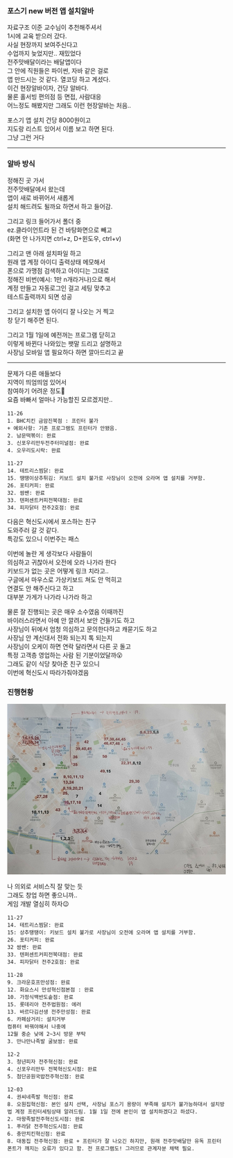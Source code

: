 ### 포스기 new 버전 앱 설치알바 
자료구조 이준 교수님이 추천해주셔서  
1시에 교육 받으러 갔다.  
사실 현장까지 보여주신다고  
수업까지 늦었지만.. 재밌었다  
전주맛배달이라는 배달앱이다  
그 안에 직원들은 파이썬, 자바 같은 걸로  
앱 만드시는 것 같다. 열코딩 하고 계셨다.  
이건 현장알바이자, 건당 알바다.  
물론 홀서빙 편의점 등 면접, 사람대응  
어느정도 해봤지만 그래도 이런 현장알바는 처음..  
  
포스기 앱 설치 건당 8000원이고  
지도랑 리스트 있어서 이름 보고 하면 된다.  
그냥 그런 거다  

*** 
### 알바 방식 
  
정해진 곳 가서  
전주맛배달에서 왔는데  
앱이 새로 바뀌어서 새롭게  
설치 해드려도 될까요 하면서 하고 들어감.  

그리고 링크 들어가서 폴더 중  
ez.클라이언트라 된 건 바탕화면으로 빼고  
(화면 안 나가지면 ctrl+z, D+윈도우, ctrl+v)  

그리고 맨 아래 설치파일 하고  
원래 앱 계정 아이디 출력상태 메모해서  
폰으로 가맹점 검색하고 아이디는 그대로  
정해진 비번(예시: 1만 n개라거나)으로 해서  
계정 만들고 자동로그인 걸고 세팅 맞추고  
테스트출력까지 되면 성공  
  
그리고 설치한 앱 아이디 잘 나오는 거 찍고  
창 닫기 해주면 된다.  

그리고 1월 1일에 예전꺼는 프로그램 닫히고  
이렇게 바뀐다 나와있는 팻말 드리고 설명하고  
사장님 모바일 앱 필요하다 하면 깔아드리고 끝  
  
***
  
문제가 다른 애들보다  
지역이 띄엄띄엄 있어서  
참여하기 어려운 정도🥺  
요즘 바빠서 얼마나 가능할진 모르겠지만..  

```
11-26  
1. BHC치킨 금암진북점 : 프린터 불가 
+ 예외사항: 기존 프로그램도 프린터가 안됐음. 
2. 남문떡볶이: 완료 
3. 신포우리만두전주터미널점: 완료 
4. 오우리도시락: 완료
```
  
```
11-27 
14. 테트리스찜닭: 완료
15. 땡땡이상추튀김: 키보드 설치 불가로 사장님이 오전에 오라며 앱 설치를 거부함.  
26. 포티커피: 완료 
32. 쌈쌘: 완료
33. 텐퍼센트커피전북대점: 완료
34. 피자닭터 전주2호점: 완료
```
다음은 혁신도시에서 포스하는 친구  
도와주러 갈 것 같다.  
특강도 있으니 이번주는 패스  

이번에 놀란 게 생각보다 사람들이  
의심하고 귀찮아서 오전에 오라 나가라 한다  
키보드가 없는 곳은 어떻게 링크 치라고..  
구글에서 마우스로 가상키보드 쳐도 안 먹히고  
연결도 안 해주신다고 하고  
대부분 가게가 나가라 나가라 하고  

물론 잘 진행되는 곳은 매우 소수였음 이때까진  
바이러스라면서 아예 안 깔려서 보안 건들기도 하고  
사장님이 뒤에서 엄청 의심하고 문의한다하고 캐묻기도 하고  
사장님 안 계신대서 전화 되는지 톡 되는지  
사장님이 오케이 하면 연락 달라면서 다른 곳 돌고  
특정 고객층 영업하는 사람 된 기분이었달까😮  
그래도 같이 식당 찾아준 친구 있으니  
이번에 혁신도시 따라가줘야겠음  
  
### 진행현황 
![10주차-202318021이승연-앱디자인](./Image/포스기앱설치알바1.jpg)  
  
나 의외로 서비스직 잘 맞는 듯  
그래도 창업 하면 좋으니까..  
게임 개발 열심히 하자😉  

```
11-27 
14. 테트리스찜닭: 완료
15: 상추땡땡이: 키보드 설치 불가로 사장님이 오전에 오라며 앱 설치를 거부함.  
26. 포티커피: 완료 
32 쌈쌘: 완료
33. 텐퍼센트커피전북대점: 완료
34. 피자닭터 전주2호점: 완료
```
  
```
11-28
9. 크라운호프만성점: 완료
12. 화요스시 만성혁신점본점 : 완료
10. 가정식백반도솥점: 완료
15. 롯데리아 전주법원점: 에러
13. 바르다김선생 전주만성점: 완료 
6. 카페삼거리: 설치거부 
컴퓨터 바꿔야해서 나중에 
12월 중순 낮에 2~3시 방문 부탁  
3. 만나만나족발 굴보쌈: 완료
```

```
12-2
3. 청년피자 전주혁신점: 완료 
4. 신포우리만두 전북혁신도시점: 완료
5. 첨단공원국밥전주혁신점: 완료 
```
  
```
12-03 
4. 권씨네족발 혁신점: 완료 
8. 오원집혁신점: 본인 설치 선택, 사장님 포스기 용량이 부족해 설치가 불가능하대서 설치방법 계정 프린터세팅상태 알려드림. 1월 1일 전에 본인이 앱 설치하겠다고 하셨다.  
2. 마왕족발전주혁신도시점: 완료
1. 푸라닭 전주혁신도시점: 완료 
6. 충만치킨혁신점: 완료 
8. 대동집 전주혁신점: 완료 + 프린터가 잘 나오긴 하지만, 원래 전주맛배달만 유독 프린터 폰트가 깨지는 오류가 있다고 함. 전 프로그램도! 그러므로 관계자분 채택 필요.  
```
